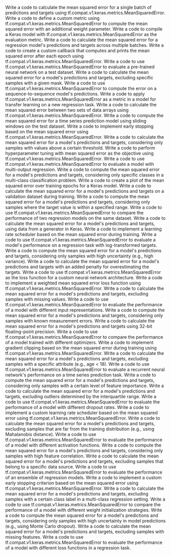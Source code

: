 Write a code to calculate the mean squared error for a single batch of predictions and targets using tf.compat.v1.keras.metrics.MeanSquaredError.
Write a code to define a custom metric using tf.compat.v1.keras.metrics.MeanSquaredError to compute the mean squared error with an additional weight parameter.
Write a code to compile a Keras model with tf.compat.v1.keras.metrics.MeanSquaredError as the evaluation metric.
Write a code to calculate the mean squared error for a regression model's predictions and targets across multiple batches.
Write a code to create a custom callback that computes and prints the mean squared error after each epoch using tf.compat.v1.keras.metrics.MeanSquaredError.
Write a code to use tf.compat.v1.keras.metrics.MeanSquaredError to evaluate a pre-trained neural network on a test dataset.
Write a code to calculate the mean squared error for a model's predictions and targets, excluding specific samples with a given mask.
Write a code to use tf.compat.v1.keras.metrics.MeanSquaredError to compute the error on a sequence-to-sequence model's predictions.
Write a code to apply tf.compat.v1.keras.metrics.MeanSquaredError as a metric in a model for transfer learning on a new regression task.
Write a code to calculate the mean squared error between two sets of data arrays using tf.compat.v1.keras.metrics.MeanSquaredError.
Write a code to compute the mean squared error for a time series prediction model using sliding windows on the test dataset.
Write a code to implement early stopping based on the mean squared error using tf.compat.v1.keras.metrics.MeanSquaredError.
Write a code to calculate the mean squared error for a model's predictions and targets, considering only samples with values above a certain threshold.
Write a code to perform hyperparameter tuning with mean squared error as the objective using tf.compat.v1.keras.metrics.MeanSquaredError.
Write a code to use tf.compat.v1.keras.metrics.MeanSquaredError to evaluate a model with multi-output regression.
Write a code to compute the mean squared error for a model's predictions and targets, considering only specific classes in a multi-class classification problem.
Write a code to create a plot of the mean squared error over training epochs for a Keras model.
Write a code to calculate the mean squared error for a model's predictions and targets on a validation dataset during training.
Write a code to compute the mean squared error for a model's predictions and targets, considering only samples where the target value is within a specified range.
Write a code to use tf.compat.v1.keras.metrics.MeanSquaredError to compare the performance of two regression models on the same dataset.
Write a code to calculate the mean squared error for a model's predictions and targets, using data from a generator in Keras.
Write a code to implement a learning rate scheduler based on the mean squared error during training.
Write a code to use tf.compat.v1.keras.metrics.MeanSquaredError to evaluate a model's performance on a regression task with log-transformed targets.
Write a code to compute the mean squared error for a model's predictions and targets, considering only samples with high uncertainty (e.g., high variance).
Write a code to calculate the mean squared error for a model's predictions and targets with an added penalty for overestimating the targets.
Write a code to use tf.compat.v1.keras.metrics.MeanSquaredError as the loss function for a custom neural network architecture.
Write a code to implement a weighted mean squared error loss function using tf.compat.v1.keras.metrics.MeanSquaredError.
Write a code to calculate the mean squared error for a model's predictions and targets, excluding samples with missing values.
Write a code to use tf.compat.v1.keras.metrics.MeanSquaredError to evaluate the performance of a model with different input representations.
Write a code to compute the mean squared error for a model's predictions and targets, considering only samples with known measurement errors.
Write a code to calculate the mean squared error for a model's predictions and targets using 32-bit floating-point precision.
Write a code to use tf.compat.v1.keras.metrics.MeanSquaredError to compare the performance of a model trained with different optimizers.
Write a code to implement gradient clipping based on the mean squared error during training using tf.compat.v1.keras.metrics.MeanSquaredError.
Write a code to calculate the mean squared error for a model's predictions and targets, excluding samples with a specific attribute (e.g., age < 18).
Write a code to use tf.compat.v1.keras.metrics.MeanSquaredError to evaluate a recurrent neural network's performance on a time series prediction task.
Write a code to compute the mean squared error for a model's predictions and targets, considering only samples with a certain level of feature importance.
Write a code to calculate the mean squared error for a model's predictions and targets, excluding outliers determined by the interquartile range.
Write a code to use tf.compat.v1.keras.metrics.MeanSquaredError to evaluate the performance of a model with different dropout rates.
Write a code to implement a custom learning rate scheduler based on the mean squared error using tf.compat.v1.keras.metrics.MeanSquaredError.
Write a code to calculate the mean squared error for a model's predictions and targets, excluding samples that are far from the training distribution (e.g., using Mahalanobis distance).
Write a code to use tf.compat.v1.keras.metrics.MeanSquaredError to evaluate the performance of a model with different activation functions.
Write a code to compute the mean squared error for a model's predictions and targets, considering only samples with high feature correlation.
Write a code to calculate the mean squared error for a model's predictions and targets, excluding samples that belong to a specific data source.
Write a code to use tf.compat.v1.keras.metrics.MeanSquaredError to evaluate the performance of an ensemble of regression models.
Write a code to implement a custom early stopping criterion based on the mean squared error using tf.compat.v1.keras.metrics.MeanSquaredError.
Write a code to calculate the mean squared error for a model's predictions and targets, excluding samples with a certain class label in a multi-class regression setting.
Write a code to use tf.compat.v1.keras.metrics.MeanSquaredError to compare the performance of a model with different weight initialization strategies.
Write a code to compute the mean squared error for a model's predictions and targets, considering only samples with high uncertainty in model predictions (e.g., using Monte Carlo dropout).
Write a code to calculate the mean squared error for a model's predictions and targets, excluding samples with missing features.
Write a code to use tf.compat.v1.keras.metrics.MeanSquaredError to evaluate the performance of a model with different loss functions in a regression task.